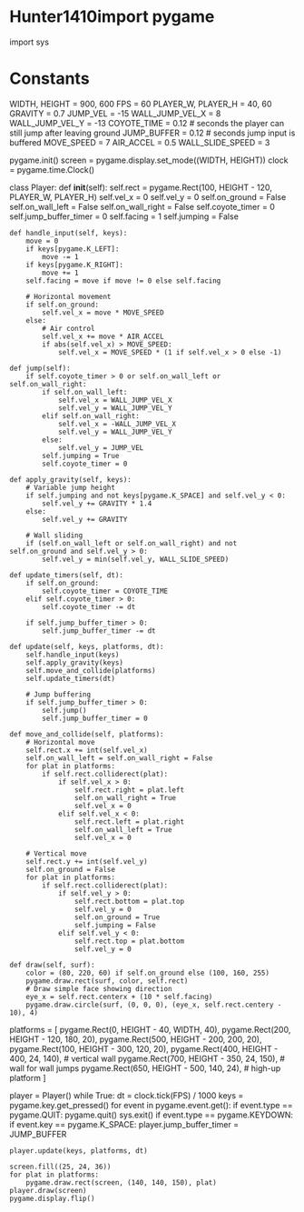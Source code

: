 # Hunter1410import pygame
import sys

# Constants
WIDTH, HEIGHT = 900, 600
FPS = 60
PLAYER_W, PLAYER_H = 40, 60
GRAVITY = 0.7
JUMP_VEL = -15
WALL_JUMP_VEL_X = 8
WALL_JUMP_VEL_Y = -13
COYOTE_TIME = 0.12  # seconds the player can still jump after leaving ground
JUMP_BUFFER = 0.12  # seconds jump input is buffered
MOVE_SPEED = 7
AIR_ACCEL = 0.5
WALL_SLIDE_SPEED = 3

pygame.init()
screen = pygame.display.set_mode((WIDTH, HEIGHT))
clock = pygame.time.Clock()

class Player:
    def __init__(self):
        self.rect = pygame.Rect(100, HEIGHT - 120, PLAYER_W, PLAYER_H)
        self.vel_x = 0
        self.vel_y = 0
        self.on_ground = False
        self.on_wall_left = False
        self.on_wall_right = False
        self.coyote_timer = 0
        self.jump_buffer_timer = 0
        self.facing = 1
        self.jumping = False

    def handle_input(self, keys):
        move = 0
        if keys[pygame.K_LEFT]:
            move -= 1
        if keys[pygame.K_RIGHT]:
            move += 1
        self.facing = move if move != 0 else self.facing

        # Horizontal movement
        if self.on_ground:
            self.vel_x = move * MOVE_SPEED
        else:
            # Air control
            self.vel_x += move * AIR_ACCEL
            if abs(self.vel_x) > MOVE_SPEED:
                self.vel_x = MOVE_SPEED * (1 if self.vel_x > 0 else -1)

    def jump(self):
        if self.coyote_timer > 0 or self.on_wall_left or self.on_wall_right:
            if self.on_wall_left:
                self.vel_x = WALL_JUMP_VEL_X
                self.vel_y = WALL_JUMP_VEL_Y
            elif self.on_wall_right:
                self.vel_x = -WALL_JUMP_VEL_X
                self.vel_y = WALL_JUMP_VEL_Y
            else:
                self.vel_y = JUMP_VEL
            self.jumping = True
            self.coyote_timer = 0

    def apply_gravity(self, keys):
        # Variable jump height
        if self.jumping and not keys[pygame.K_SPACE] and self.vel_y < 0:
            self.vel_y += GRAVITY * 1.4
        else:
            self.vel_y += GRAVITY

        # Wall sliding
        if (self.on_wall_left or self.on_wall_right) and not self.on_ground and self.vel_y > 0:
            self.vel_y = min(self.vel_y, WALL_SLIDE_SPEED)

    def update_timers(self, dt):
        if self.on_ground:
            self.coyote_timer = COYOTE_TIME
        elif self.coyote_timer > 0:
            self.coyote_timer -= dt

        if self.jump_buffer_timer > 0:
            self.jump_buffer_timer -= dt

    def update(self, keys, platforms, dt):
        self.handle_input(keys)
        self.apply_gravity(keys)
        self.move_and_collide(platforms)
        self.update_timers(dt)

        # Jump buffering
        if self.jump_buffer_timer > 0:
            self.jump()
            self.jump_buffer_timer = 0

    def move_and_collide(self, platforms):
        # Horizontal move
        self.rect.x += int(self.vel_x)
        self.on_wall_left = self.on_wall_right = False
        for plat in platforms:
            if self.rect.colliderect(plat):
                if self.vel_x > 0:
                    self.rect.right = plat.left
                    self.on_wall_right = True
                    self.vel_x = 0
                elif self.vel_x < 0:
                    self.rect.left = plat.right
                    self.on_wall_left = True
                    self.vel_x = 0

        # Vertical move
        self.rect.y += int(self.vel_y)
        self.on_ground = False
        for plat in platforms:
            if self.rect.colliderect(plat):
                if self.vel_y > 0:
                    self.rect.bottom = plat.top
                    self.vel_y = 0
                    self.on_ground = True
                    self.jumping = False
                elif self.vel_y < 0:
                    self.rect.top = plat.bottom
                    self.vel_y = 0

    def draw(self, surf):
        color = (80, 220, 60) if self.on_ground else (100, 160, 255)
        pygame.draw.rect(surf, color, self.rect)
        # Draw simple face showing direction
        eye_x = self.rect.centerx + (10 * self.facing)
        pygame.draw.circle(surf, (0, 0, 0), (eye_x, self.rect.centery - 10), 4)

platforms = [
    pygame.Rect(0, HEIGHT - 40, WIDTH, 40),
    pygame.Rect(200, HEIGHT - 120, 180, 20),
    pygame.Rect(500, HEIGHT - 200, 200, 20),
    pygame.Rect(100, HEIGHT - 300, 120, 20),
    pygame.Rect(400, HEIGHT - 400, 24, 140),    # vertical wall
    pygame.Rect(700, HEIGHT - 350, 24, 150),    # wall for wall jumps
    pygame.Rect(650, HEIGHT - 500, 140, 24),    # high-up platform
]

player = Player()
while True:
    dt = clock.tick(FPS) / 1000
    keys = pygame.key.get_pressed()
    for event in pygame.event.get():
        if event.type == pygame.QUIT:
            pygame.quit()
            sys.exit()
        if event.type == pygame.KEYDOWN:
            if event.key == pygame.K_SPACE:
                player.jump_buffer_timer = JUMP_BUFFER

    player.update(keys, platforms, dt)

    screen.fill((25, 24, 36))
    for plat in platforms:
        pygame.draw.rect(screen, (140, 140, 150), plat)
    player.draw(screen)
    pygame.display.flip()
